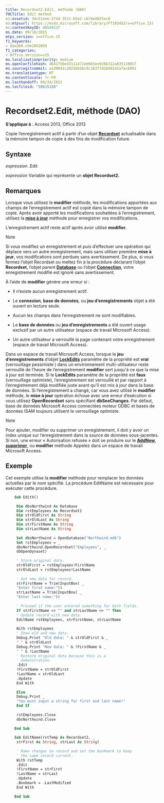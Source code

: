 ```yaml
---
title: Recordset2.Edit, méthode (DAO)
TOCTitle: Edit method
ms:assetid: 34c51eee-274d-3511-b5e2-cb74e4925ec8
ms:mtpsurl: https://msdn.microsoft.com/library/Ff192452(v=office.15)
ms:contentKeyID: 48544137
ms.date: 09/18/2015
mtps_version: v=office.15
f1_keywords:
- dao360.chm1052869
f1_categories:
- Office.Version=v15
ms.localizationpriority: medium
ms.openlocfilehash: 4641f56e43111472eb663ee926b312a835110057
ms.sourcegitcommit: a1d9041c20256616c9c183f7d1049142a7ac6991
ms.translationtype: MT
ms.contentlocale: fr-FR
ms.lasthandoff: 09/24/2021
ms.locfileid: "59615150"
---
```

# <a name="recordset2edit-method-dao"></a>Recordset2.Edit, méthode (DAO)

**S’applique à** : Access 2013, Office 2013

Copie l’enregistrement actif à partir d’un objet **[Recordset](recordset-object-dao.md)** actualisable dans la mémoire tampon de copie à des fins de modification future.

## <a name="syntax"></a>Syntaxe

*expression* .Edit

*expression* Variable qui représente un **objet Recordset2.**

## <a name="remarks"></a>Remarques

Lorsque vous utilisez le **modifier** méthode, les modifications apportées aux champs de l’enregistrement actif est copié dans la mémoire tampon de copie. Après avoir apporté les modifications souhaitées à l’enregistrement, utilisez la **[mise à jour](recordset2-update-method-dao.md)** méthode pour enregistrer vos modifications.

L’enregistrement actif reste actif après avoir utilisé **modifier**.

> [!NOTE]
> Si vous modifiez un enregistrement et puis d’effectuer une opération qui déplace vers un autre enregistrement, mais sans utiliser première **mise à jour**, vos modifications sont perdues sans avertissement. De plus, si vous fermez l’objet Recordset ou mettez fin à la procédure déclarant l’objet **Recordset**, l’objet parent **[Database](database-object-dao.md)** ou l’objet **[Connection](connection-object-dao.md)**, votre enregistrement modifié est ignoré sans avertissement.

À l’aide de **modifier** génère une erreur si :

- Il n’existe aucun enregistrement actif.

- Le **connexion**, **base de données**, ou **jeu d’enregistrements** objet a été ouvert en lecture seule.

- Aucun les champs dans l’enregistrement ne sont modifiables.

- Le **base de données** ou **jeu d’enregistrements** a été ouvert usage exclusif par un autre utilisateur (espace de travail Microsoft Access).

- Un autre utilisateur a verrouillé la page contenant votre enregistrement (espace de travail Microsoft Access).

Dans un espace de travail Microsoft Access, lorsque le **jeu d’enregistrements** d’objet **[LockEdits](recordset2-lockedits-property-dao.md)** paramètre de la propriété est **vrai** (verrouillage pessimiste ) dans un environnement multi-utilisateur reste verrouillé de l’heure de l’enregistrement **modifier** sert jusqu'à ce que la mise à jour est terminée. Si le **LockEdits** paramètre de la propriété est **faux** (verrouillage optimiste), l’enregistrement est verrouillé et par rapport à l’enregistrement déjà modifiée juste avant qu’il est mis à jour dans la base de données. Si l’enregistrement a changé, car vous avez utilisé le **modifier** méthode, le **mise à jour** opération échoue avec une erreur d’exécution si vous utilisez **OpenRecordset** sans spécifiant **dbSeeChanges**. Par défaut, base de données Microsoft Access connectées moteur ODBC et bases de données ISAM toujours utilisent le verrouillage optimiste.

> [!NOTE]
> Pour ajouter, modifier ou supprimer un enregistrement, il doit y avoir un index unique sur l’enregistrement dans la source de données sous-jacentes. Si non, une erreur « Autorisation refusée » doit se produire sur le **[AddNew](recordset2-addnew-method-dao.md)**, **[supprimer](fields-delete-method-dao.md)**, ou **modifier** méthode Appelez dans un espace de travail Microsoft Access.

## <a name="example"></a>Exemple

Cet exemple utilise la **modifier** méthode pour remplacer les données actuelles par le nom spécifié. La procédure EditName est nécessaire pour exécuter cette procédure.

```vb
    Sub EditX() 
     
     Dim dbsNorthwind As Database 
     Dim rstEmployees As Recordset2 
     Dim strOldFirst As String 
     Dim strOldLast As String 
     Dim strFirstName As String 
     Dim strLastName As String 
     
     Set dbsNorthwind = OpenDatabase("Northwind.mdb") 
     Set rstEmployees = _ 
     dbsNorthwind.OpenRecordset("Employees", _ 
     dbOpenDynaset) 
     
     ' Store original data. 
     strOldFirst = rstEmployees!FirstName 
     strOldLast = rstEmployees!LastName 
     
     ' Get new data for record. 
     strFirstName = Trim(InputBox( _ 
     "Enter first name:")) 
     strLastName = Trim(InputBox( _ 
     "Enter last name:")) 
     
     ' Proceed if the user entered something for both fields. 
     If strFirstName <> "" and strLastName <> "" Then 
     ' Update record with new data. 
     EditName rstEmployees, strFirstName, strLastName 
     
     With rstEmployees 
     ' Show old and new data. 
     Debug.Print "Old data: " & strOldFirst & _ 
     " " & strOldLast 
     Debug.Print "New data: " & !FirstName & _ 
     " " & !LastName 
     ' Restore original data because this is a 
     ' demonstration. 
     .Edit 
     !FirstName = strOldFirst 
     !LastName = strOldLast 
     .Update 
     End With 
     
     Else 
     Debug.Print _ 
     "You must input a string for first and last name!" 
     End If 
     
     rstEmployees.Close 
     dbsNorthwind.Close 
     
    End Sub 
     
    Sub EditName(rstTemp As Recordset2, _ 
     strFirst As String, strLast As String) 
     
     ' Make changes to record and set the bookmark to keep 
     ' the same record current. 
     With rstTemp 
     .Edit 
     !FirstName = strFirst 
     !LastName = strLast 
     .Update 
     .Bookmark = .LastModified 
     End With 
     
    End Sub
```
